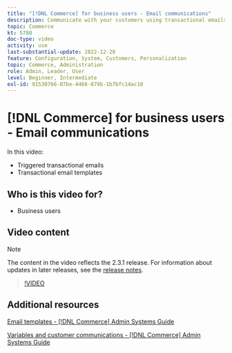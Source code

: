 ```yaml
---
title: "[!DNL Commerce] for business users - Email communications"
description: Communicate with your customers using transactional emails triggered by their actions on the storefront. Customize and configure the email templates for your store.
topic: Commerce
kt: 5780
doc-type: video
activity: use
last-substantial-update: 2022-12-28
feature: Configuration, System, Customers, Personalization
topic: Commerce, Administration
role: Admin, Leader, User
level: Beginner, Intermediate
exl-id: 91530766-07be-4466-879b-1b7bfc14ac10
---
```

# [!DNL Commerce] for business users - Email communications

In this video:

- Triggered transactional emails
- Transactional email templates

## Who is this video for?

- Business users

## Video content

>[!NOTE]
>
>The content in the video reflects the 2.3.1 release. For information about updates in later releases, see the [release notes](https://experienceleague.adobe.com/docs/commerce-operations/release/notes/overview.html).

>[!VIDEO](https://video.tv.adobe.com/v/36190?quality=12&learn=on)

## Additional resources

[Email templates - [!DNL Commerce] Admin Systems Guide](https://experienceleague.adobe.com/docs/commerce-admin/systems/communications/email-templates.html)

[Variables and customer communications - [!DNL Commerce] Admin Systems Guide](https://experienceleague.adobe.com/docs/commerce-admin/systems/introduction.html#variables-and-customer-communications)
